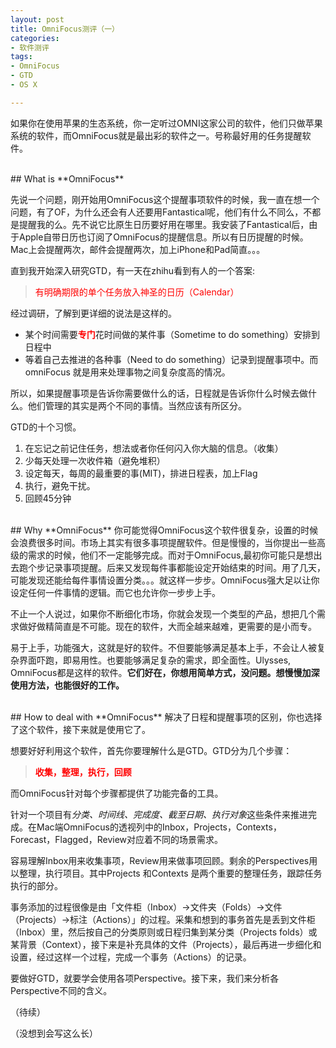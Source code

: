 ```yaml
---
layout: post
title: OmniFocus测评（一）
categories: 
- 软件测评
tags:
- OmniFocus
- GTD
- OS X

---
```

如果你在使用苹果的生态系统，你一定听过OMNI这家公司的软件，他们只做苹果系统的软件，而OmniFocus就是最出彩的软件之一。号称最好用的任务提醒软件。

<br /> 
## What is **OmniFocus**

先说一个问题，刚开始用OmniFocus这个提醒事项软件的时候，我一直在想一个问题，有了OF，为什么还会有人还要用Fantastical呢，他们有什么不同么，不都是提醒我的么。先不说它比原生日历要好用在哪里。我安装了Fantastical后，由于Apple自带日历也订阅了OmniFocus的提醒信息。所以有日历提醒的时候。Mac上会提醒两次，邮件会提醒两次，加上iPhone和Pad简直。。。
<!--more-->

直到我开始深入研究GTD，有一天在zhihu看到有人的一个答案:
> <font color="red">有明确期限的单个任务放入神圣的日历（Calendar）</font>

经过调研，了解到更详细的说法是这样的。
- 某个时间需要<font color="red">**专门**</font>花时间做的某件事（Sometime to do something）安排到日程中
- 等着自己去推进的各种事（Need to do something）记录到提醒事项中。而omniFocus 就是用来处理事物之间复杂度高的情况。

所以，如果提醒事项是告诉你需要做什么的话，日程就是告诉你什么时候去做什么。他们管理的其实是两个不同的事情。当然应该有所区分。

GTD的十个习惯。
1. 在忘记之前记住任务，想法或者你任何闪入你大脑的信息。（收集）
2. 少每天处理一次收件箱（避免堆积）
3.  设定每天，每周的最重要的事(MIT)，排进日程表，加上Flag
4. 执行，避免干扰。
5. 回顾45分钟



<br /> 
## Why **OmniFocus**
你可能觉得OmniFocus这个软件很复杂，设置的时候会浪费很多时间。市场上其实有很多事项提醒软件。但是慢慢的，当你提出一些高级的需求的时候，他们不一定能够完成。而对于OmniFocus,最初你可能只是想出去跑个步记录事项提醒。后来又发现每件事都能设定开始结束的时间。用了几天，可能发现还能给每件事情设置分类。。。就这样一步步。OmniFocus强大足以让你设定任何一件事情的逻辑。而它也允许你一步步上手。

不止一个人说过，如果你不断细化市场，你就会发现一个类型的产品，想把几个需求做好做精简直是不可能。现在的软件，大而全越来越难，更需要的是小而专。

易于上手，功能强大，这就是好的软件。不但要能够满足基本上手，不会让人被复杂界面吓跑，即易用性。也要能够满足复杂的需求，即全面性。Ulysses, OmniFocus都是这样的软件。**它们好在，你想用简单方式，没问题。想慢慢加深使用方法，也能很好的工作。**

<br /> 
## How to deal with **OmniFocus**
解决了日程和提醒事项的区别，你也选择了这个软件，接下来就是使用它了。

想要好好利用这个软件，首先你要理解什么是GTD。GTD分为几个步骤：
> <font color="red"> **收集，整理，执行，回顾** </font>


而OmniFocus针对每个步骤都提供了功能完备的工具。

针对一个项目有*分类、时间线、完成度、截至日期、执行对象*这些条件来推进完成。在Mac端OmniFocus的透视列中的Inbox，Projects，Contexts，Forecast，Flagged，Review对应着不同的场景需求。

容易理解Inbox用来收集事项，Review用来做事项回顾。剩余的Perspectives用以整理，执行项目。其中Projects 和Contexts 是两个重要的整理任务，跟踪任务执行的部分。

事务添加的过程很像是由「文件柜（Inbox）→文件夹（Folds）→文件（Projects）→标注（Actions）」的过程。采集和想到的事务首先是丢到文件柜（Inbox）里，然后按自己的分类原则或日程归集到某分类（Projects folds）或某背景（Context），接下来是补充具体的文件（Projects），最后再进一步细化和设置，经过这样一个过程，完成一个事务（Actions）的记录。

要做好GTD，就要学会使用各项Perspective。接下来，我们来分析各Perspective不同的含义。


（待续）

（没想到会写这么长）


